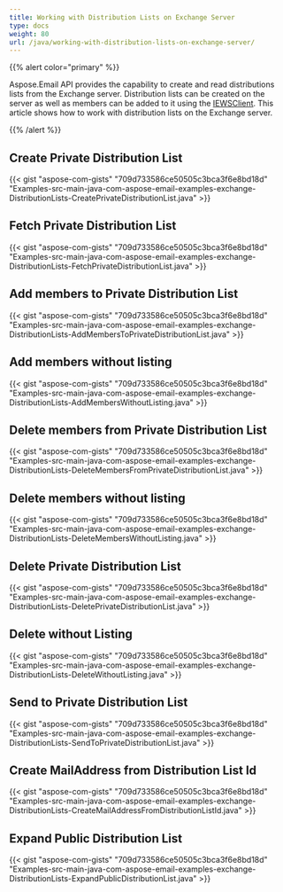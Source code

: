 ```yaml
---
title: Working with Distribution Lists on Exchange Server
type: docs
weight: 80
url: /java/working-with-distribution-lists-on-exchange-server/
---
```


{{% alert color="primary" %}} 

Aspose.Email API provides the capability to create and read distributions lists from the Exchange server. Distribution lists can be created on the server as well as members can be added to it using the [IEWSClient](https://apireference.aspose.com/java/email/com.aspose.email/IEWSClient). This article shows how to work with distribution lists on the Exchange server.

{{% /alert %}} 
## **Create Private Distribution List**
{{< gist "aspose-com-gists" "709d733586ce50505c3bca3f6e8bd18d" "Examples-src-main-java-com-aspose-email-examples-exchange-DistributionLists-CreatePrivateDistributionList.java" >}}
## **Fetch Private Distribution List**
{{< gist "aspose-com-gists" "709d733586ce50505c3bca3f6e8bd18d" "Examples-src-main-java-com-aspose-email-examples-exchange-DistributionLists-FetchPrivateDistributionList.java" >}}
## **Add members to Private Distribution List**
{{< gist "aspose-com-gists" "709d733586ce50505c3bca3f6e8bd18d" "Examples-src-main-java-com-aspose-email-examples-exchange-DistributionLists-AddMembersToPrivateDistributionList.java" >}}
## **Add members without listing**
{{< gist "aspose-com-gists" "709d733586ce50505c3bca3f6e8bd18d" "Examples-src-main-java-com-aspose-email-examples-exchange-DistributionLists-AddMembersWithoutListing.java" >}}
## **Delete members from Private Distribution List**
{{< gist "aspose-com-gists" "709d733586ce50505c3bca3f6e8bd18d" "Examples-src-main-java-com-aspose-email-examples-exchange-DistributionLists-DeleteMembersFromPrivateDistributionList.java" >}}
## **Delete members without listing**
{{< gist "aspose-com-gists" "709d733586ce50505c3bca3f6e8bd18d" "Examples-src-main-java-com-aspose-email-examples-exchange-DistributionLists-DeleteMembersWithoutListing.java" >}}
## **Delete Private Distribution List**
{{< gist "aspose-com-gists" "709d733586ce50505c3bca3f6e8bd18d" "Examples-src-main-java-com-aspose-email-examples-exchange-DistributionLists-DeletePrivateDistributionList.java" >}}
## **Delete without Listing**
{{< gist "aspose-com-gists" "709d733586ce50505c3bca3f6e8bd18d" "Examples-src-main-java-com-aspose-email-examples-exchange-DistributionLists-DeleteWithoutListing.java" >}}
## **Send to Private Distribution List**
{{< gist "aspose-com-gists" "709d733586ce50505c3bca3f6e8bd18d" "Examples-src-main-java-com-aspose-email-examples-exchange-DistributionLists-SendToPrivateDistributionList.java" >}}
## **Create MailAddress from Distribution List Id**
{{< gist "aspose-com-gists" "709d733586ce50505c3bca3f6e8bd18d" "Examples-src-main-java-com-aspose-email-examples-exchange-DistributionLists-CreateMailAddressFromDistributionListId.java" >}}
## **Expand Public Distribution List**
{{< gist "aspose-com-gists" "709d733586ce50505c3bca3f6e8bd18d" "Examples-src-main-java-com-aspose-email-examples-exchange-DistributionLists-ExpandPublicDistributionList.java" >}}
